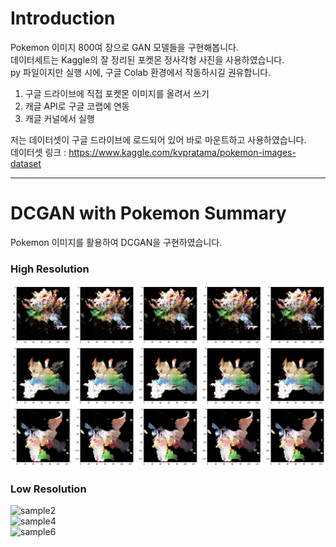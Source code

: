 # Introduction  
Pokemon 이미지 800여 장으로 GAN 모델들을 구현해봅니다.  
데이터세트는 Kaggle의 잘 정리된 포켓몬 정사각형 사진을 사용하였습니다.  
py 파일이지만 실행 시에, 구글 Colab 환경에서 작동하시길 권유합니다.  
1. 구글 드라이브에 직접 포켓몬 이미지를 올려서 쓰기  
2. 캐글 API로 구글 코랩에 연동  
3. 캐글 커널에서 실행  
  
저는 데이터셋이 구글 드라이브에 로드되어 있어 바로 마운트하고 사용하였습니다.  
데이터셋 링크 : https://www.kaggle.com/kvpratama/pokemon-images-dataset  
  
***
# DCGAN with Pokemon Summary    
Pokemon 이미지를 활용하여 DCGAN을 구현하였습니다.  
  
### High Resolution  
![High1](https://github.com/Doyosae/GAN_Pokemon/blob/master/DCGAN/High%20Resolution%20Sample/High%20Resolu%207.png)  
![High2](https://github.com/Doyosae/GAN_Pokemon/blob/master/DCGAN/High%20Resolution%20Sample/High%20Resolu%206.png)  
![High3](https://github.com/Doyosae/GAN_Pokemon/blob/master/DCGAN/High%20Resolution%20Sample/High%20Resolu%204.png)  
  
### Low Resolution  
![sample2](https://github.com/Doyosae/GAN_Models/blob/master/Pokemon%20Image/Sample/%EC%83%98%ED%94%8C%20(2).png)  
![sample4](https://github.com/Doyosae/GAN_Models/blob/master/Pokemon%20Image/Sample/%EC%83%98%ED%94%8C%20(4).png)  
![sample6](https://github.com/Doyosae/GAN_Models/blob/master/Pokemon%20Image/Sample/%EC%83%98%ED%94%8C%20(6).png)  
